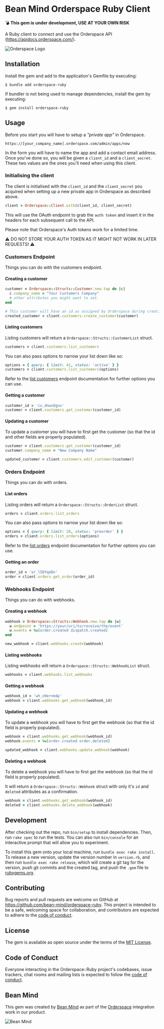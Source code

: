 # Bean Mind Orderspace Ruby Client

:bomb: **This gem is under development, USE AT YOUR OWN RISK**

A Ruby client to connect and use the Orderspace API (https://apidocs.orderspace.com/).

![Orderspace Logo](orderspace-logo.png)

## Installation

Install the gem and add to the application's Gemfile by executing:

    $ bundle add orderspace-ruby

If bundler is not being used to manage dependencies, install the gem by executing:

    $ gem install orderspace-ruby

## Usage

Before you start you will have to setup a _"private app"_ in Orderspace.

```https://[your_company_name].orderspace.com/admin/apps/new```

In the form you will have to name the app and add a contact email address. Once you've done so, you will be given
a `client_id` and a `client_secret`. These two values are the ones you'll need when using this client.

### Initialising the client

The client is initialised with the `client_id` and the `client_secret` you acquired when setting up a new private app
in Orderspace as described above.

```ruby
client = Orderspace::Client.with(client_id, client_secret)
```

This will use the OAuth endpoint to grab the `auth token` and insert it in the headers for each subsequent call to the API.

Please note that Orderspace's Auth tokens work for a limited time. 

:warning: DO NOT STORE YOUR AUTH TOKEN AS IT MIGHT NOT WORK IN LATER REQUESTS! :warning:

### Customers Endpoint

Things you can do with the customers endpoint.

#### Creating a customer

```ruby
customer = Orderspace::Structs::Customer.new.tap do |c|
  c.company_name = "Your Customers Company"
  # other attributes you might want to set.
end

# This customer will have an id as assigned by Orderspace during creation
created_customer = client.customers.create_customer(customer)
```

#### Listing customers

Listing customers will return a `Orderspace::Structs::CustomerList` struct.

```ruby
customers = client.customers.list_customers
```

You can also pass options to narrow your list down like so:

```ruby
options = { query: { limit: 42, status: 'active' } }
customers = client.customers.list_customers(options)
```

Refer to the [list customers](https://apidocs.orderspace.com/#list-customers) endpoint documentation for further options you can use.

#### Getting a customer

```ruby
customer_id = 'cu_dnwz8gnx'
customer = client.customers.get_customer(customer_id)
```

#### Updating a customer

To update a customer you will have to first get the customer (so that the id and other fields are properly populated).

```ruby
customer = client.customers.get_customer(customer_id)
customer.company_name = "New Company Name"

updated_customer = client.customers.edit_customer(customer)
```

### Orders Endpoint

Things you can do with orders.

#### List orders

Listing orders will return a `Orderspace::Structs::OrderList` struct.

```ruby
orders = client.orders.list_orders
```

You can also pass options to narrow your list down like so:

```ruby
options = { query: { limit: 20, status: 'preorder' } }
orders = client.orders.list_orders(options)
```

Refer to the [list orders](https://apidocs.orderspace.com/#list-orders) endpoint documentation for further options you can use.

#### Getting an order

```ruby
order_id = 'or_l5DYqeDn'
order = client.orders.get_order(order_id)
```

### Webhooks Endpoint

Things you can do with webhooks.

#### Creating a webhook

```ruby
webhook = Orderspace::Structs::Webhook.new.tap do |w|
  w.endpoint = 'https://your/uri/to/receive/the/event'
  w.events = %w[order.created dispatch.created]
end

new_webhook = client.webhooks.create(webhook)
```

#### Listing webhooks

Listing webhooks will return a `Orderspace::Structs::WebhookList` struct.

```ruby
webhooks = client.webhooks.list_webhooks
```

#### Getting a webhook

```ruby
webhook_id = 'wh_o9ernm4p'
webhook = client.webhooks.get_webhook(webhook_id)
```

#### Updating a webhook

To update a webhook you will have to first get the webhook (so that the id field is properly populated).

```ruby
webhook = client.webhooks.get_webhook(webhook_id)
webhook.events = %w[order.created order.deleted]

updated_webhook = client.webhooks.update_webhook(webhook)
```

#### Deleting a webhook

To delete a webhook you will have to first get the webhook (so that the id field is properly populated).

It will return a `Orderspace::Structs::Webhook` struct with only it's `id` and `deleted` attributes as a confirmation.

```ruby
webhook = client.webhooks.get_webhook(webhook_id)
deleted = client.webhooks.delete_webhook(webhook)
```

## Development

After checking out the repo, run `bin/setup` to install dependencies. Then, run `rake spec` to run the tests. You can also run `bin/console` for an interactive prompt that will allow you to experiment.

To install this gem onto your local machine, run `bundle exec rake install`. To release a new version, update the version number in `version.rb`, and then run `bundle exec rake release`, which will create a git tag for the version, push git commits and the created tag, and push the `.gem` file to [rubygems.org](https://rubygems.org).

## Contributing

Bug reports and pull requests are welcome on GitHub at https://github.com/bean-mind/orderspace-ruby. This project is intended to be a safe, welcoming space for collaboration, and contributors are expected to adhere to the [code of conduct](https://github.com/[USERNAME]/orderspace-ruby/blob/main/CODE_OF_CONDUCT.md).

## License

The gem is available as open source under the terms of the [MIT License](https://opensource.org/licenses/MIT).

## Code of Conduct

Everyone interacting in the Orderspace::Ruby project's codebases, issue trackers, chat rooms and mailing lists is expected to follow the [code of conduct](https://github.com/bean-mind/orderspace-ruby/blob/main/CODE_OF_CONDUCT.md).

## Bean Mind

This gem was created by [Bean Mind](https://beanmind.com) as part of the [Orderspace](https://www.orderspace.com) integration work
in our product.

![Bean Mind](beanmind.svg)
